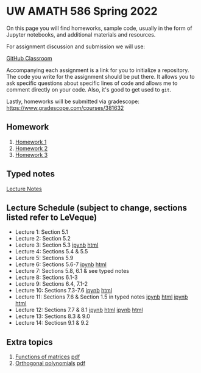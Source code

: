 # UW AMATH 586 Spring 2022

On this page you will find homeworks, sample code, usually in the form of Jupyter notebooks, and additional materials and resources.

For assignment discussion and submission we will use:

[GitHub Classroom](https://classroom.github.com)

Accompanying each assignment is a link for you to initialize a repository.  The code you write for the assignment should be put there.  It allows you to ask specific questions about specific lines of code and allows me to comment directly on your code.  Also, it's good to get used to `git`. 

Lastly, homeworks will be submitted via gradescope: https://www.gradescope.com/courses/381632

## Homework

1. [Homework 1](https://classroom.github.com/a/1NgqS_Ss) 
2. [Homework 2](https://classroom.github.com/a/5YsGd3yP)
3. [Homework 3](https://classroom.github.com/a/AYhJjiRz)

## Typed notes

[Lecture Notes](https://github.com/trogdoncourses/amath-586-2022/blob/main/Advanced_Numerical_Analysis.pdf)

## Lecture Schedule (subject to change, sections listed refer to LeVeque)

* Lecture 1: Section 5.1
* Lecture 2: Section 5.2
* Lecture 3: Section 5.3 [ipynb](https://nbviewer.org/github/trogdoncourses/amath-586-2022/blob/main/notebooks/Euler.ipynb) [html](https://faculty.washington.edu/trogdon/amath-586-2022/notebooks/Euler.html)
* Lecture 4: Sections 5.4 & 5.5
* Lecture 5: Sections 5.9
* Lecture 6: Sections 5.6-7 [ipynb](https://nbviewer.org/github/trogdoncourses/amath-586-2022/blob/main/notebooks/Multistage-step.ipynb) [html](https://faculty.washington.edu/trogdon/amath-586-2022/notebooks/Multistage-step.html)
* Lecture 7: Sections 5.8, 6.1 & see typed notes
* Lecture 8: Sections 6.1-3
* Lecture 9: Sections 6.4, 7.1-2
* Lecture 10: Sections 7.3-7.6 [ipynb](https://nbviewer.org/github/trogdoncourses/amath-586-2022/blob/main/notebooks/StabilityDemo.ipynb) [html](https://faculty.washington.edu/trogdon/amath-586-2022/notebooks/StabilityDemo.html)
* Lecture 11: Sections 7.6 & Section 1.5 in typed notes [ipynb](https://nbviewer.org/github/trogdoncourses/amath-586-2022/blob/main/notebooks/AbsoluteStabilityRegions.ipynb) [html](https://faculty.washington.edu/trogdon/amath-586-2022/notebooks/AbsoluteStabilityRegions.html) [ipynb](https://nbviewer.org/github/trogdoncourses/amath-586-2022/blob/main/notebooks/JacobianEigenvalues.ipynb) [html](https://faculty.washington.edu/trogdon/amath-586-2022/notebooks/JacobianEigenvalues.html)
* Lecture 12: Sections 7.7 & 8.1 [ipynb](https://nbviewer.org/github/trogdoncourses/amath-586-2022/blob/main/notebooks/RelativeStabilityRegions.ipynb) [html](https://faculty.washington.edu/trogdon/amath-586-2022/notebooks/RelativeStabilityRegions.html) [ipynb](https://nbviewer.org/github/trogdoncourses/amath-586-2022/blob/main/notebooks/StiffODEs.ipynb) [html](https://faculty.washington.edu/trogdon/amath-586-2022/notebooks/StiffODEs.html)
* Lecture 13: Sections 8.3 & 9.0
* Lecture 14: Sectiosn 9.1 & 9.2


## Extra topics

1. [Functions of matrices](https://uw.hosted.panopto.com/Panopto/Pages/Viewer.aspx?id=ea1e0cd2-78d6-44ba-a627-ae66017d0a0a) [pdf](https://drive.google.com/open?id=1qTbgft-jEanOGP019TV96yvk9CqrDPjk)
2. [Orthogonal polynomials](https://uw.hosted.panopto.com/Panopto/Pages/Viewer.aspx?id=35dab1f9-8df2-4966-b78b-ae84015bbdd4) [pdf](https://drive.google.com/open?id=1Q9NaZrs2kT26T6HfO5ttzkJgwwQizoPF)
